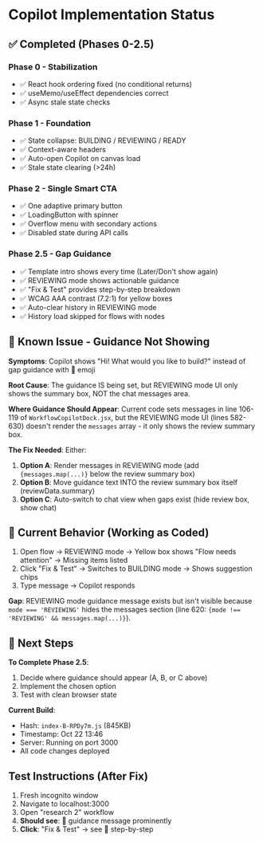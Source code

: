 # Copilot Implementation Status

## ✅ Completed (Phases 0-2.5)

### Phase 0 - Stabilization
- ✅ React hook ordering fixed (no conditional returns)
- ✅ useMemo/useEffect dependencies correct
- ✅ Async stale state checks

### Phase 1 - Foundation
- ✅ State collapse: BUILDING / REVIEWING / READY
- ✅ Context-aware headers
- ✅ Auto-open Copilot on canvas load
- ✅ Stale state clearing (>24h)

### Phase 2 - Single Smart CTA
- ✅ One adaptive primary button
- ✅ LoadingButton with spinner
- ✅ Overflow menu with secondary actions
- ✅ Disabled state during API calls

### Phase 2.5 - Gap Guidance
- ✅ Template intro shows every time (Later/Don't show again)
- ✅ REVIEWING mode shows actionable guidance
- ✅ "Fix & Test" provides step-by-step breakdown
- ✅ WCAG AAA contrast (7.2:1) for yellow boxes
- ✅ Auto-clear history in REVIEWING mode
- ✅ History load skipped for flows with nodes

## 🔧 Known Issue - Guidance Not Showing

**Symptoms**: Copilot shows "Hi! What would you like to build?" instead of gap guidance with 🔧 emoji

**Root Cause**: The guidance IS being set, but REVIEWING mode UI only shows the summary box, NOT the chat messages area.

**Where Guidance Should Appear**:
Current code sets messages in line 106-119 of `WorkflowCopilotDock.jsx`, but the REVIEWING mode UI (lines 582-630) doesn't render the `messages` array - it only shows the review summary box.

**The Fix Needed**:
Either:
1. **Option A**: Render messages in REVIEWING mode (add `{messages.map(...)}` below the review summary box)
2. **Option B**: Move guidance text INTO the review summary box itself (reviewData.summary)
3. **Option C**: Auto-switch to chat view when gaps exist (hide review box, show chat)

## 🎯 Current Behavior (Working as Coded)

1. Open flow → REVIEWING mode → Yellow box shows "Flow needs attention" → Missing items listed
2. Click "Fix & Test" → Switches to BUILDING mode → Shows suggestion chips
3. Type message → Copilot responds

**Gap**: REVIEWING mode guidance message exists but isn't visible because `mode === 'REVIEWING'` hides the messages section (line 620: `{mode !== 'REVIEWING' && messages.map(...)}`).

## 🚀 Next Steps

**To Complete Phase 2.5**:
1. Decide where guidance should appear (A, B, or C above)
2. Implement the chosen option
3. Test with clean browser state

**Current Build**:
- Hash: `index-B-RPDy7m.js` (845KB)
- Timestamp: Oct 22 13:46
- Server: Running on port 3000
- All code changes deployed

## Test Instructions (After Fix)

1. Fresh incognito window
2. Navigate to localhost:3000
3. Open "research 2" workflow
4. **Should see**: 🔧 guidance message prominently
5. **Click**: "Fix & Test" → see 📌 step-by-step

